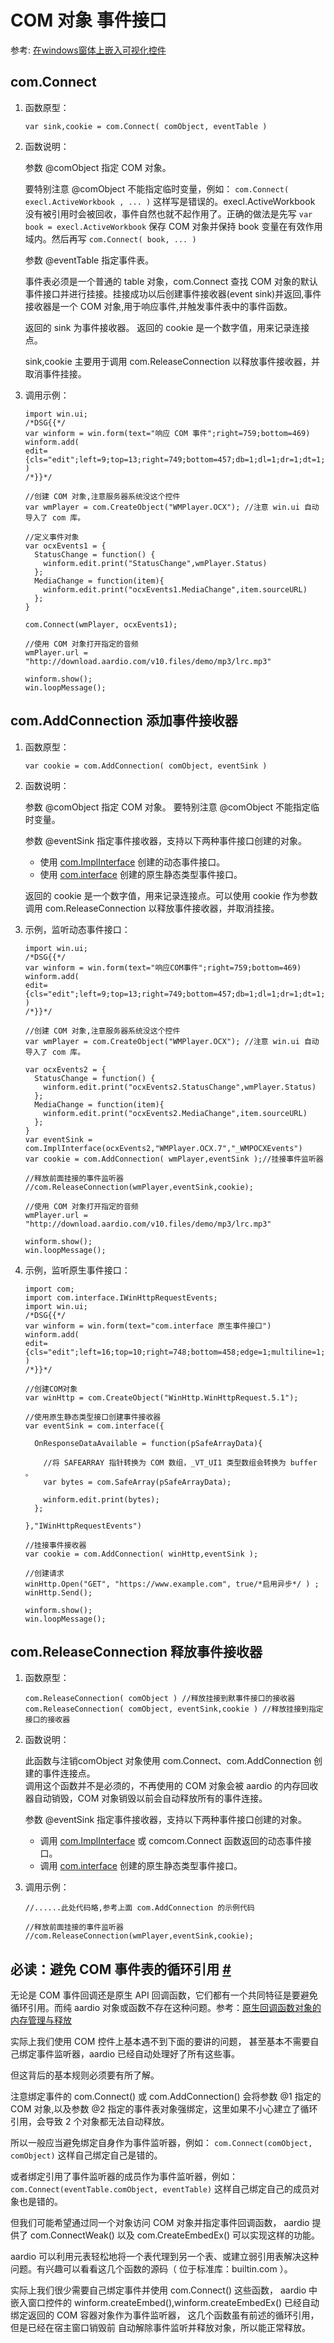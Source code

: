 # COM 对象 事件接口

参考: [在windows窗体上嵌入可视化控件](embed.md)

## com.Connect

1. 函数原型：   

    ```aardio
    var sink,cookie = com.Connect( comObject, eventTable )
    ```  
  
2. 函数说明：   

    参数 @comObject 指定 COM 对象。 

    要特别注意 @comObject 不能指定临时变量，例如： `com.Connect( execl.ActiveWorkbook , ... )` 这样写是错误的。execl.ActiveWorkbook 没有被引用时会被回收，事件自然也就不起作用了。正确的做法是先写 `var book = execl.ActiveWorkbook` 保存 COM 对象并保持 book 变量在有效作用域内。然后再写  `com.Connect( book, ... ) `
    
    参数 @eventTable 指定事件表。  

    事件表必须是一个普通的 table 对象，com.Connect 查找 COM 对象的默认事件接口并进行挂接。挂接成功以后创建事件接收器(event sink)并返回,事件接收器是一个 COM 对象,用于响应事件,并触发事件表中的事件函数。
      
    返回的 sink 为事件接收器。
    返回的 cookie 是一个数字值，用来记录连接点。
    
    sink,cookie 主要用于调用 com.ReleaseConnection 以释放事件接收器，并取消事件挂接。
  
3. 调用示例： 

    ```aardio
    import win.ui;
    /*DSG{{*/
    var winform = win.form(text="响应 COM 事件";right=759;bottom=469)
    winform.add(
    edit={cls="edit";left=9;top=13;right=749;bottom=457;db=1;dl=1;dr=1;dt=1;edge=1;multiline=1;z=1}
    )
    /*}}*/

    //创建 COM 对象,注意服务器系统没这个控件
    var wmPlayer = com.CreateObject("WMPlayer.OCX"); //注意 win.ui 自动导入了 com 库。
    
    //定义事件对象
    var ocxEvents1 = { 
      StatusChange = function() { 
        winform.edit.print("StatusChange",wmPlayer.Status)
      };
      MediaChange = function(item){
        winform.edit.print("ocxEvents1.MediaChange",item.sourceURL)
      }; 
    }
    
    com.Connect(wmPlayer, ocxEvents1);

    //使用 COM 对象打开指定的音频
    wmPlayer.url = "http://download.aardio.com/v10.files/demo/mp3/lrc.mp3"

    winform.show();
    win.loopMessage();
    ```  

## com.AddConnection 添加事件接收器

1. 函数原型：   
 
    ```aardio
    var cookie = com.AddConnection( comObject, eventSink )
    ```  
  
2. 函数说明：   

    参数 @comObject 指定 COM 对象。 
    要特别注意 @comObject 不能指定临时变量。
    
    参数 @eventSink 指定事件接收器，支持以下两种事件接口创建的对象。  
    - 使用 [com.ImplInterface](ImplInterface.md#ImplInterface) 创建的动态事件接口。 
    - 使用 [com.interface](../../../library-reference/preg/_.md) 创建的原生静态类型事件接口。
  
    返回的 cookie 是一个数字值，用来记录连接点。可以使用 cookie 作为参数调用 com.ReleaseConnection 以释放事件接收器，并取消挂接。
  
3. 示例，监听动态事件接口：   

    ```aardio
    import win.ui;
    /*DSG{{*/
    var winform = win.form(text="响应COM事件";right=759;bottom=469)
    winform.add(
    edit={cls="edit";left=9;top=13;right=749;bottom=457;db=1;dl=1;dr=1;dt=1;edge=1;multiline=1;z=1}
    )
    /*}}*/

    //创建 COM 对象,注意服务器系统没这个控件
    var wmPlayer = com.CreateObject("WMPlayer.OCX"); //注意 win.ui 自动导入了 com 库。
      
    var ocxEvents2 = {
      StatusChange = function() { 
        winform.edit.print("ocxEvents2.StatusChange",wmPlayer.Status)
      };
      MediaChange = function(item){
        winform.edit.print("ocxEvents2.MediaChange",item.sourceURL)
      }; 
    }
    var eventSink =  com.ImplInterface(ocxEvents2,"WMPlayer.OCX.7","_WMPOCXEvents")
    var cookie = com.AddConnection( wmPlayer,eventSink );//挂接事件监听器
    
    //释放前面挂接的事件监听器
    //com.ReleaseConnection(wmPlayer,eventSink,cookie);

    //使用 COM 对象打开指定的音频
    wmPlayer.url = "http://download.aardio.com/v10.files/demo/mp3/lrc.mp3"

    winform.show();
    win.loopMessage();
    ```

4. 示例，监听原生事件接口：  

    ```aardio
    import com;
    import com.interface.IWinHttpRequestEvents;
    import win.ui;
    /*DSG{{*/
    var winform = win.form(text="com.interface 原生事件接口")
    winform.add(
    edit={cls="edit";left=16;top=10;right=748;bottom=458;edge=1;multiline=1;z=1}
    )
    /*}}*/

    //创建COM对象
    var winHttp = com.CreateObject("WinHttp.WinHttpRequest.5.1");

    //使用原生静态类型接口创建事件接收器
    var eventSink = com.interface({

      OnResponseDataAvailable = function(pSafeArrayData){
        
        //将 SAFEARRAY 指针转换为 COM 数组，_VT_UI1 类型数组会转换为 buffer 。
        var bytes = com.SafeArray(pSafeArrayData);
        
        winform.edit.print(bytes);
      };
      
    },"IWinHttpRequestEvents")
    
    //挂接事件接收器
    var cookie = com.AddConnection( winHttp,eventSink );
    
    //创建请求
    winHttp.Open("GET", "https://www.example.com", true/*启用异步*/ ) ;
    winHttp.Send();

    winform.show();
    win.loopMessage();

    ```

## com.ReleaseConnection 释放事件接收器

1. 函数原型：   

  
    ```aardio
    com.ReleaseConnection( comObject ) //释放挂接到默事件接口的接收器
    com.ReleaseConnection( comObject, eventSink,cookie ) //释放挂接到指定接口的接收器
    ```  
      
2. 函数说明：   
  
    此函数与注销comObject 对象使用 com.Connect、com.AddConnection 创建的事件连接点。  
    调用这个函数并不是必须的，不再使用的 COM 对象会被 aardio 的内存回收器自动销毁，COM 对象销毁以前会自动释放所有的事件连接。

    参数 @eventSink 指定事件接收器，支持以下两种事件接口创建的对象。 

    - 调用 [com.ImplInterface](ImplInterface.md#ImplInterface) 或 comcom.Connect 函数返回的动态事件接口。 
    - 调用 [com.interface](../../../library-reference/preg/_.md) 创建的原生静态类型事件接口。
  
3. 调用示例：   

    ```aardio
    //......此处代码略,参考上面 com.AddConnection 的示例代码

    //释放前面挂接的事件监听器
    //com.ReleaseConnection(wmPlayer,eventSink,cookie);
    ```

## 必读：避免 COM 事件表的循环引用 <a id="gc" href="#gc">&#x23;</a>

无论是 COM 事件回调还是原生 API 回调函数，它们都有一个共同特征是要避免循环引用。而纯 aardio 对象或函数不存在这种问题。参考：[原生回调函数对象的内存管理与释放](../raw/callback.md#gc)

实际上我们使用 COM 控件上基本遇不到下面的要讲的问题，
甚至基本不需要自己绑定事件监听器，aardio 已经自动处理好了所有这些事。

但这背后的基本规则必须要有所了解。

注意绑定事件的 com.Connect() 或 com.AddConnection() 会将参数 @1 指定的 COM 对象,以及参数 @2 指定的事件表对象强绑定，这里如果不小心建立了循环引用，会导致 2 个对象都无法自动释放。

所以一般应当避免绑定自身作为事件监听器，例如：
`com.Connect(comObject, comObject)` 这样自己绑定自己是错的。

或者绑定引用了事件监听器的成员作为事件监听器，例如：
`com.Connect(eventTable.comObject, eventTable)`
这样自己绑定自己的成员对象也是错的。

但我们可能希望通过同一个对象访问 COM 对象并指定事件回调函数，
aardio 提供了 com.ConnectWeak() 以及 com.CreateEmbedEx() 可以实现这样的功能。

aardio 可以利用元表轻松地将一个表代理到另一个表、或建立弱引用表解决这种问题。有兴趣可以看看这几个函数的源码（ 位于标准库：builtin.com ）。

实际上我们很少需要自己绑定事件并使用 com.Connect() 这些函数，
aardio 中嵌入窗口控件的 winform.createEmbed(),winform.createEmbedEx() 已经自动绑定返回的 COM 容器对象作为事件监听器，
这几个函数虽有前述的循环引用，但是已经在宿主窗口销毁前
自动解除事件监听并释放对象，所以能正常释放。